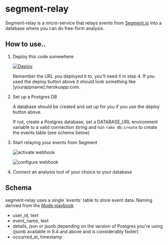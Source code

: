 # segment-relay
Segment-relay is a micro-service that relays events from [Segment.io](http://segment.io/) into a database where you can do free-form analysis.

## How to use..

1. Deploy this code somewhere 
    
    [![Deploy](https://www.herokucdn.com/deploy/button.png)](https://heroku.com/deploy)

    Remember the URL you deployed it to, you'll need it in step 4. If you used the deploy button above it should look something like [yourappname].herokuapp.com.
2. Set up a Postgres DB
    
    A database should be created and set up for you if you use the deploy button above. 

    If not, create a Postgres database, set a DATABASE_URL environment variable to a valid connection string and run ``rake db:create`` to create the events table (see schema below)

4. Start relaying your events from Segment
  
    ![activate webhook](http://i.imgur.com/ZJ9y4x8.png)

    ![configure webhook](http://i.imgur.com/44dBwG4.png)

5. Connect an analysis tool of your choice to your database 

## Schema

segment-relay uses a single 'events' table to store event data. Naming derived from the [Mode playbook](http://about.modeanalytics.com/playbook/)

* user_id, text
* event_name, text
* details, json or jsonb depending on the version of Postgres you're using (jsonb available in 9.4 and above and is considerably faster)
* occurred_at, timestamp
